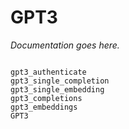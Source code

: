 # GPT3

*Documentation goes here.*

```@docs

gpt3_authenticate
gpt3_single_completion
gpt3_single_embedding
gpt3_completions
gpt3_embeddings
GPT3
```